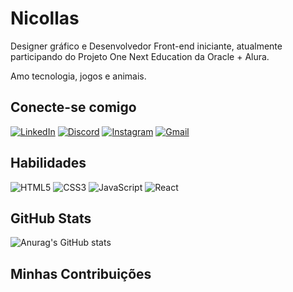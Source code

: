 # Nicollas
Designer gráfico e Desenvolvedor Front-end iniciante, atualmente participando do Projeto One Next Education da Oracle + Alura. 

Amo tecnologia, jogos e animais.


## Conecte-se comigo
[![LinkedIn](https://img.shields.io/badge/LinkedIn-0077B5?style=for-the-badge&logo=linkedin&logoColor=white)](https://www.linkedin.com/in/nicollasdsg/) [![Discord](https://img.shields.io/badge/Discord-7289DA?style=for-the-badge&logo=discord&logoColor=white)](https://discord.com/channels/n0thingm4n/) [![Instagram](https://img.shields.io/badge/-Instagram-%23E4405F?style=for-the-badge&logo=instagram&logoColor=white)](https://www.instagram.com/n0thingm4n/) [![Gmail](https://img.shields.io/badge/Gmail-333333?style=for-the-badge&logo=gmail&logoColor=red)](mailto:nicollasdejorge@gmail.com) 



## Habilidades

![HTML5](https://img.shields.io/badge/HTML5-E34F26?style=for-the-badge&logo=html5&logoColor=white) ![CSS3](https://img.shields.io/badge/CSS3-1572B6?style=for-the-badge&logo=css3&logoColor=white) ![JavaScript](https://img.shields.io/badge/JavaScript-F7DF1E?style=for-the-badge&logo=javascript&logoColor=black) ![React](https://img.shields.io/badge/React-20232A?style=for-the-badge&logo=react&logoColor=61DAFB)

## GitHub Stats
![Anurag's GitHub stats](https://github-readme-stats.vercel.app/api?username=NicollasD&theme=github_dark&show_icons=true)
## Minhas Contribuições
